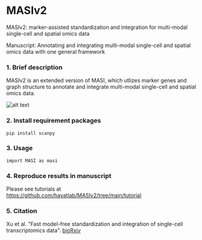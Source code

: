 # MASIv2

MASIv2: marker-assisted standardization and integration for multi-modal single-cell and spatial omics data

Manuscript: Annotating and integrating multi-modal single-cell and spatial omics data with one general framework

### 1. Brief description
MASIv2 is an extended version of MASI, which utlizes marker genes and graph structure to annotate and integrate multi-modal single-cell and spatial omics data.

![alt text](https://github.com/hayatlab/MASIv2/blob/main/MASIv2/Figure%201.jpg?raw=true)

### 2. Install requirement packages
    pip install scanpy
    
### 3. Usage
    import MASI as masi
    
### 4. Reproduce results in manuscript
Please see tutorials at https://github.com/hayatlab/MASIv2/tree/main/tutorial

### 5. Citation
Xu et al. "Fast model-free standardization and integration of single-cell transcriptomics data". <a href="https://www.biorxiv.org/content/10.1101/2022.03.28.486110v1">bioRxiv</a>
